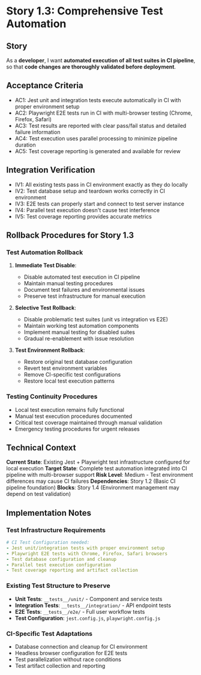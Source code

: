 # Story 1.3: Comprehensive Test Automation

## Story

As a **developer**,
I want **automated execution of all test suites in CI pipeline**,
so that **code changes are thoroughly validated before deployment**.

## Acceptance Criteria

- AC1: Jest unit and integration tests execute automatically in CI with proper environment setup
- AC2: Playwright E2E tests run in CI with multi-browser testing (Chrome, Firefox, Safari)
- AC3: Test results are reported with clear pass/fail status and detailed failure information
- AC4: Test execution uses parallel processing to minimize pipeline duration
- AC5: Test coverage reporting is generated and available for review

## Integration Verification

- IV1: All existing tests pass in CI environment exactly as they do locally
- IV2: Test database setup and teardown works correctly in CI environment
- IV3: E2E tests can properly start and connect to test server instance
- IV4: Parallel test execution doesn't cause test interference
- IV5: Test coverage reporting provides accurate metrics

## Rollback Procedures for Story 1.3

### Test Automation Rollback

1. **Immediate Test Disable**:
   - Disable automated test execution in CI pipeline
   - Maintain manual testing procedures
   - Document test failures and environmental issues
   - Preserve test infrastructure for manual execution

2. **Selective Test Rollback**:
   - Disable problematic test suites (unit vs integration vs E2E)
   - Maintain working test automation components
   - Implement manual testing for disabled suites
   - Gradual re-enablement with issue resolution

3. **Test Environment Rollback**:
   - Restore original test database configuration
   - Revert test environment variables
   - Remove CI-specific test configurations
   - Restore local test execution patterns

### Testing Continuity Procedures

- Local test execution remains fully functional
- Manual test execution procedures documented
- Critical test coverage maintained through manual validation
- Emergency testing procedures for urgent releases

## Technical Context

**Current State**: Existing Jest + Playwright test infrastructure configured for local execution
**Target State**: Complete test automation integrated into CI pipeline with multi-browser support
**Risk Level**: Medium - Test environment differences may cause CI failures
**Dependencies**: Story 1.2 (Basic CI pipeline foundation)
**Blocks**: Story 1.4 (Environment management may depend on test validation)

## Implementation Notes

### Test Infrastructure Requirements

```yaml
# CI Test Configuration needed:
- Jest unit/integration tests with proper environment setup
- Playwright E2E tests with Chrome, Firefox, Safari browsers
- Test database configuration and cleanup
- Parallel test execution configuration
- Test coverage reporting and artifact collection
```

### Existing Test Structure to Preserve

- **Unit Tests**: `__tests__/unit/` - Component and service tests
- **Integration Tests**: `__tests__/integration/` - API endpoint tests
- **E2E Tests**: `__tests__/e2e/` - Full user workflow tests
- **Test Configuration**: `jest.config.js`, `playwright.config.js`

### CI-Specific Test Adaptations

- Database connection and cleanup for CI environment
- Headless browser configuration for E2E tests
- Test parallelization without race conditions
- Test artifact collection and reporting
